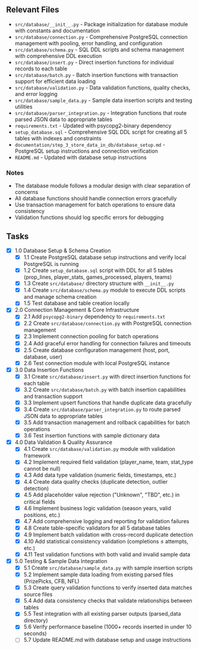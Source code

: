 ## Relevant Files

- `src/database/__init__.py` - Package initialization for database module with constants and documentation
- `src/database/connection.py` - Comprehensive PostgreSQL connection management with pooling, error handling, and configuration
- `src/database/schema.py` - SQL DDL scripts and schema management with comprehensive DDL execution
- `src/database/insert.py` - Direct insertion functions for individual records to each table
- `src/database/batch.py` - Batch insertion functions with transaction support for efficient data loading
- `src/database/validation.py` - Data validation functions, quality checks, and error logging
- `src/database/sample_data.py` - Sample data insertion scripts and testing utilities
- `src/database/parser_integration.py` - Integration functions that route parsed JSON data to appropriate tables
- `requirements.txt` - Updated with psycopg2-binary dependency
- `setup_database.sql` - Comprehensive SQL DDL script for creating all 5 tables with indexes and constraints
- `documentation/step_3_store_data_in_db/database_setup.md` - PostgreSQL setup instructions and connection verification
- `README.md` - Updated with database setup instructions

### Notes

- The database module follows a modular design with clear separation of concerns
- All database functions should handle connection errors gracefully
- Use transaction management for batch operations to ensure data consistency
- Validation functions should log specific errors for debugging

## Tasks

- [x] 1.0 Database Setup & Schema Creation
  - [x] 1.1 Create PostgreSQL database setup instructions and verify local PostgreSQL is running
  - [x] 1.2 Create `setup_database.sql` script with DDL for all 5 tables (prop_lines, player_stats, games_processed, players, teams)
  - [x] 1.3 Create `src/database/` directory structure with `__init__.py`
  - [x] 1.4 Create `src/database/schema.py` module to execute DDL scripts and manage schema creation
  - [x] 1.5 Test database and table creation locally

- [x] 2.0 Connection Management & Core Infrastructure
  - [x] 2.1 Add `psycopg2-binary` dependency to `requirements.txt`
  - [x] 2.2 Create `src/database/connection.py` with PostgreSQL connection management
  - [x] 2.3 Implement connection pooling for batch operations
  - [x] 2.4 Add graceful error handling for connection failures and timeouts
  - [x] 2.5 Create database configuration management (host, port, database, user)
  - [x] 2.6 Test connection module with local PostgreSQL instance

- [x] 3.0 Data Insertion Functions
  - [x] 3.1 Create `src/database/insert.py` with direct insertion functions for each table
  - [x] 3.2 Create `src/database/batch.py` with batch insertion capabilities and transaction support
  - [x] 3.3 Implement upsert functions that handle duplicate data gracefully
  - [x] 3.4 Create `src/database/parser_integration.py` to route parsed JSON data to appropriate tables
  - [x] 3.5 Add transaction management and rollback capabilities for batch operations
  - [x] 3.6 Test insertion functions with sample dictionary data

- [x] 4.0 Data Validation & Quality Assurance
  - [x] 4.1 Create `src/database/validation.py` module with validation framework
  - [x] 4.2 Implement required field validation (player_name, team, stat_type cannot be null)
  - [x] 4.3 Add data type validation (numeric fields, timestamps, etc.)
  - [x] 4.4 Create data quality checks (duplicate detection, outlier detection)
  - [x] 4.5 Add placeholder value rejection ("Unknown", "TBD", etc.) in critical fields
  - [x] 4.6 Implement business logic validation (season years, valid positions, etc.)
  - [x] 4.7 Add comprehensive logging and reporting for validation failures
  - [x] 4.8 Create table-specific validators for all 5 database tables
  - [x] 4.9 Implement batch validation with cross-record duplicate detection
  - [x] 4.10 Add statistical consistency validation (completions ≤ attempts, etc.)
  - [x] 4.11 Test validation functions with both valid and invalid sample data

- [x] 5.0 Testing & Sample Data Integration
  - [x] 5.1 Create `src/database/sample_data.py` with sample insertion scripts
  - [x] 5.2 Implement sample data loading from existing parsed files (PrizePicks, CFB, NFL)
  - [x] 5.3 Create query validation functions to verify inserted data matches source files
  - [x] 5.4 Add data consistency checks that validate relationships between tables
  - [x] 5.5 Test integration with all existing parser outputs (parsed_data directory)
  - [x] 5.6 Verify performance baseline (1000+ records inserted in under 10 seconds)
  - [ ] 5.7 Update README.md with database setup and usage instructions